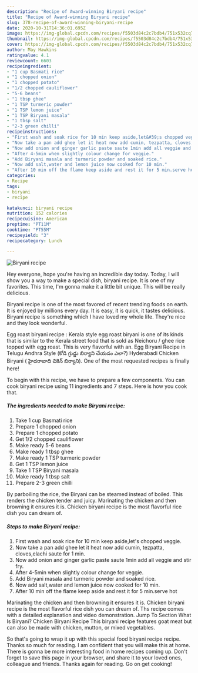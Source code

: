 ```yaml
---
description: "Recipe of Award-winning Biryani recipe"
title: "Recipe of Award-winning Biryani recipe"
slug: 378-recipe-of-award-winning-biryani-recipe
date: 2020-10-31T14:36:01.695Z
image: https://img-global.cpcdn.com/recipes/f5503d84c2c7bdb4/751x532cq70/biryani-recipe-recipe-main-photo.jpg
thumbnail: https://img-global.cpcdn.com/recipes/f5503d84c2c7bdb4/751x532cq70/biryani-recipe-recipe-main-photo.jpg
cover: https://img-global.cpcdn.com/recipes/f5503d84c2c7bdb4/751x532cq70/biryani-recipe-recipe-main-photo.jpg
author: May Hawkins
ratingvalue: 4.1
reviewcount: 6603
recipeingredient:
- "1 cup Basmati rice"
- "1 chopped onion"
- "1 chopped potato"
- "1/2 chopped cauliflower"
- "5-6 beans"
- "1 tbsp ghee"
- "1 TSP turmeric powder"
- "1 TSP lemon juice"
- "1 TSP Biryani masala"
- "1 tbsp salt"
- "2-3 green chilli"
recipeinstructions:
- "First wash and soak rice for 10 min keep aside,let&#39;s chopped veggie."
- "Now take a pan add ghee let it heat now add cumin, tezpatta, cloves,elachi saute for 1 min."
- "Now add onion and ginger garlic paste saute 1min add all veggie and stir fry."
- "After 4-5min when slightly colour change for veggie."
- "Add Biryani masala and turmeric powder and soaked rice."
- "Now add salt,water and lemon juice now cooked for 10 min."
- "After 10 min off the flame keep aside and rest it for 5 min.serve hot"
categories:
- Recipe
tags:
- biryani
- recipe

katakunci: biryani recipe 
nutrition: 152 calories
recipecuisine: American
preptime: "PT11M"
cooktime: "PT55M"
recipeyield: "3"
recipecategory: Lunch

---
```



![Biryani recipe](https://img-global.cpcdn.com/recipes/f5503d84c2c7bdb4/751x532cq70/biryani-recipe-recipe-main-photo.jpg)

Hey everyone, hope you're having an incredible day today. Today, I will show you a way to make a special dish, biryani recipe. It is one of my favorites. This time, I'm gonna make it a little bit unique. This will be really delicious.

Biryani recipe is one of the most favored of recent trending foods on earth. It is enjoyed by millions every day. It is easy, it is quick, it tastes delicious. Biryani recipe is something which I have loved my whole life. They're nice and they look wonderful.

Egg roast biryani recipe : Kerala style egg roast biryani is one of its kinds that is similar to the Kerala street food that is sold as Neichoru / ghee rice topped with egg roast. This is very flavorful with an. Egg Biryani Recipe in Telugu Andhra Style (కోడి గ్రుడ్డు బిర్యాని చేయడం ఎలా?) Hyderabadi Chicken Biryani ( హైదరాబాది చికెన్ బిర్యాని). One of the most requested recipes is finally here!


To begin with this recipe, we have to prepare a few components. You can cook biryani recipe using 11 ingredients and 7 steps. Here is how you cook that.

<!--inarticleads1-->

##### The ingredients needed to make Biryani recipe:

1. Take 1 cup Basmati rice
1. Prepare 1 chopped onion
1. Prepare 1 chopped potato
1. Get 1/2 chopped cauliflower
1. Make ready 5-6 beans
1. Make ready 1 tbsp ghee
1. Make ready 1 TSP turmeric powder
1. Get 1 TSP lemon juice
1. Take 1 TSP Biryani masala
1. Make ready 1 tbsp salt
1. Prepare 2-3 green chilli


By parboiling the rice, the Biryani can be steamed instead of boiled. This renders the chicken tender and juicy. Marinating the chicken and then browning it ensures it is. Chicken biryani recipe is the most flavorful rice dish you can dream of. 

<!--inarticleads2-->

##### Steps to make Biryani recipe:

1. First wash and soak rice for 10 min keep aside,let&#39;s chopped veggie.
1. Now take a pan add ghee let it heat now add cumin, tezpatta, cloves,elachi saute for 1 min.
1. Now add onion and ginger garlic paste saute 1min add all veggie and stir fry.
1. After 4-5min when slightly colour change for veggie.
1. Add Biryani masala and turmeric powder and soaked rice.
1. Now add salt,water and lemon juice now cooked for 10 min.
1. After 10 min off the flame keep aside and rest it for 5 min.serve hot


Marinating the chicken and then browning it ensures it is. Chicken biryani recipe is the most flavorful rice dish you can dream of. Ths recipe comes with a detailed explanation and video demonstration. Jump To Section What Is Biryani? Chicken Biryani Recipe This biryani recipe features goat meat but can also be made with chicken, mutton, or mixed vegetables. 

So that's going to wrap it up with this special food biryani recipe recipe. Thanks so much for reading. I am confident that you will make this at home. There is gonna be more interesting food in home recipes coming up. Don't forget to save this page in your browser, and share it to your loved ones, colleague and friends. Thanks again for reading. Go on get cooking!
